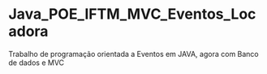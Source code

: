 # Java_POE_IFTM_MVC_Eventos_Locadora
 Trabalho de programação orientada a Eventos em JAVA, agora com Banco de dados e MVC
